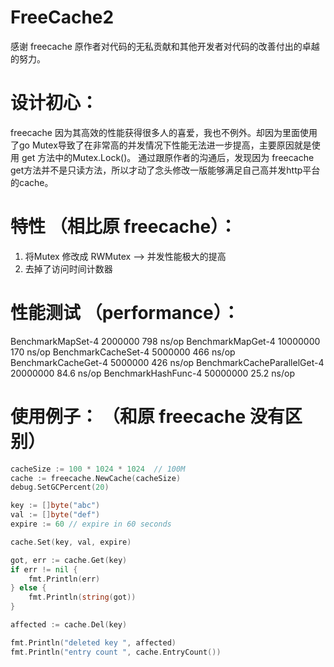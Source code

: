 # FreeCache2

感谢 freecache 原作者对代码的无私贡献和其他开发者对代码的改善付出的卓越的努力。 

# 设计初心： 
freecache 因为其高效的性能获得很多人的喜爱，我也不例外。却因为里面使用了go Mutex导致了在非常高的并发情况下性能无法进一步提高，主要原因就是使用 get 方法中的Mutex.Lock()。 通过跟原作者的沟通后，发现因为 freecache get方法并不是只读方法，所以才动了念头修改一版能够满足自己高并发http平台的cache。

# 特性 （相比原 freecache）：
1. 将Mutex 修改成 RWMutex  --> 并发性能极大的提高
2. 去掉了访问时间计数器

# 性能测试 （performance）：
BenchmarkMapSet-4             	 2000000	       798 ns/op
BenchmarkMapGet-4             	10000000	       170 ns/op
BenchmarkCacheSet-4           	 5000000	       466 ns/op
BenchmarkCacheGet-4           	 5000000	       426 ns/op
BenchmarkCacheParallelGet-4   	20000000	        84.6 ns/op
BenchmarkHashFunc-4           	50000000	        25.2 ns/op

# 使用例子： （和原 freecache 没有区别）

```go
cacheSize := 100 * 1024 * 1024  // 100M
cache := freecache.NewCache(cacheSize)
debug.SetGCPercent(20)

key := []byte("abc")
val := []byte("def")
expire := 60 // expire in 60 seconds

cache.Set(key, val, expire)

got, err := cache.Get(key)
if err != nil {
    fmt.Println(err)
} else {
    fmt.Println(string(got))
}

affected := cache.Del(key)

fmt.Println("deleted key ", affected)
fmt.Println("entry count ", cache.EntryCount())
```